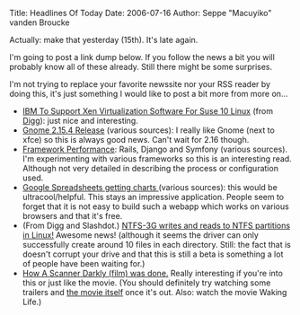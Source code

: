 Title: Headlines Of Today
Date: 2006-07-16
Author: Seppe "Macuyiko" vanden Broucke

Actually: make that yesterday (15th). It's late again.  
I'm going to post a link dump below. If you follow the news a bit you will probably know all of these already. Still there might be some surprises.
I'm not trying to replace your favorite newssite nor your RSS reader by doing this, it's just something I would like to post a bit more from more on...* [IBM To Support Xen Virtualization Software For Suse 10 Linux](http://www.informationweek.com/industries/showArticle.jhtml?articleID=190400474) (from [Digg](http://digg.com/linux_unix/IBM_To_Support_Xen_Virtualization_Software_For_Suse_10_Linux)): just nice and interesting.* [Gnome 2.15.4 Release](http://live.gnome.org/TwoPointFifteen) (various sources): I really like Gnome (next to xfce) so this is always good news. Can't wait for 2.16 though.* [Framework Performance](http://wiki.rubyonrails.com/rails/pages/Framework+Performance): Rails, Django and Symfony (various sources). I'm experimenting with various frameworks so this is an interesting read. Although not very detailed in describing the process or configuration used.* [Google Spreadsheets getting charts ](http://blogs.zdnet.com/Google/?p=262)(various sources): this would be ultracool/helpful. This stays an impressive application. People seem to forget that it is not easy to build such a webapp which works on various browsers and that it's free.* (From Digg and Slashdot.) [NTFS-3G writes and reads to NTFS partitions in Linux!](http://sourceforge.net/mailarchive/forum.php?thread_id=23836054&forum_id=2697) Awesome news! (although it seems the driver can only successfully create around 10 files in each directory. Still: the fact that is doesn't corrupt your drive and that this is still a beta is something a lot of people have been waiting for.)* [How A Scanner Darkly (film) was done.](http://www.nytimes.com/packages/khtml/2006/07/06/movies/20060707_SCANNER_AUDIOSS.html?ei=5088&amp;en=9cfec30c4699b028&ex=1309924800&adxnnl=1&partner=rssnyt&emc=rss&adxnnlx=1152514209-ZgJM46sy0/G3tmt5TdVIzg) Really interesting if you're into this or just like the movie. (You should definitely try watching some trailers and [the movie itself](http://www.imdb.com/title/tt0405296/) once it's out. Also: watch the movie Waking Life.)  